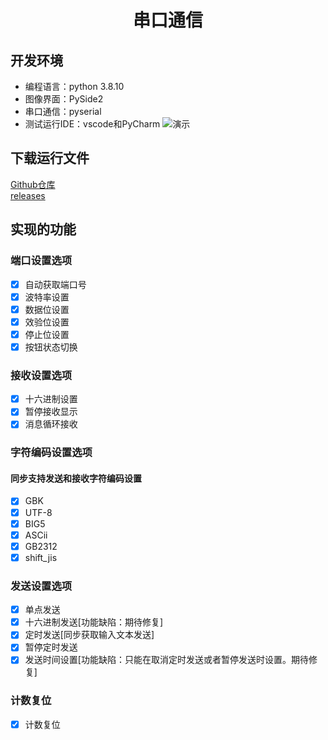 <div align="center">
<h1 align="center">串口通信</h1>
</div>

## 开发环境
+ 编程语言：python 3.8.10
+ 图像界面：PySide2
+ 串口通信：pyserial
+ 测试运行IDE：vscode和PyCharm
![演示](https://gitee.com/ricocosoul/Serial-Port-Assistant/raw/main/img/1.png)

## 下载运行文件
[Github仓库](https://github.com/ChestnutYueyue/Serial-Port-Assistant) \
[releases](https://gitee.com/ricocosoul/Serial-Port-Assistant/releases/)

## 实现的功能
### 端口设置选项
- [x] 自动获取端口号
- [x] 波特率设置
- [x] 数据位设置
- [x] 效验位设置
- [x] 停止位设置
- [x] 按钮状态切换
### 接收设置选项
- [x] 十六进制设置
- [x] 暂停接收显示
- [x] 消息循环接收
### 字符编码设置选项
#### 同步支持发送和接收字符编码设置
- [x] GBK
- [x] UTF-8
- [x] BIG5
- [x] ASCii
- [x] GB2312
- [x] shift_jis
### 发送设置选项
- [x] 单点发送
- [x] 十六进制发送[功能缺陷：期待修复]
- [x] 定时发送[同步获取输入文本发送]
- [x] 暂停定时发送
- [x] 发送时间设置[功能缺陷：只能在取消定时发送或者暂停发送时设置。期待修复]
### 计数复位
- [x] 计数复位
